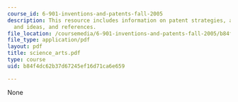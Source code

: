 ```yaml
---
course_id: 6-901-inventions-and-patents-fall-2005
description: This resource includes information on patent strategies, along with suggestions
  and ideas, and references.
file_location: /coursemedia/6-901-inventions-and-patents-fall-2005/b84f4dc62b37d67245ef16d71ca6e659_science_arts.pdf
file_type: application/pdf
layout: pdf
title: science_arts.pdf
type: course
uid: b84f4dc62b37d67245ef16d71ca6e659

---
```

None